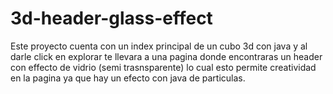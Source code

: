 # 3d-header-glass-effect
Este proyecto cuenta con un index principal de un cubo 3d con java y al darle click en explorar te llevara a una pagina donde encontraras un header con effecto de vidrio (semi trasnsparente) lo cual esto permite creatividad en la pagina ya que hay un efecto con java de particulas.
